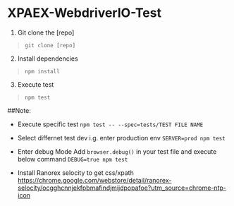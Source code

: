 # XPAEX-WebdriverIO-Test

1. Git clone the [repo]
> `git clone [repo]`
2. Install dependencies 
> `npm install`
3. Execute test
> `npm test`

##Note:
* Execute specific test
`npm test -- --spec=tests/TEST FILE NAME`

* Select differnet test dev
 i.g. enter production env
`SERVER=prod npm test`

* Enter debug Mode
Add `browser.debug()` in your test file and execute below command
`DEBUG=true npm test`

* Install Ranorex selocity to get css/xpath
https://chrome.google.com/webstore/detail/ranorex-selocity/ocgghcnnjekfpbmafindjmijdpopafoe?utm_source=chrome-ntp-icon

